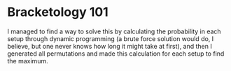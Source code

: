 # Bracketology 101

I managed to find a way to solve this by calculating the probability in each setup through dynamic programming (a brute force solution would do, I believe, but one never knows how long it might take at first), and then I generated all permutations and made this calculation for each setup to find the maximum. 